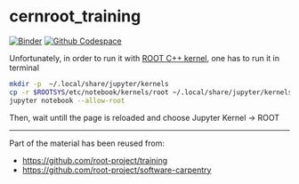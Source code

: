 # cernroot_training

[![Binder](https://mybinder.org/badge_logo.svg)](https://mybinder.org/v2/gh/aprozo/binder_cern_root/main?urlpath=git-pull%3Frepo%3Dhttps%253A%252F%252Fgithub.com%252Faprozo%252Fcernroot_training%26urlpath%3Dtree%252Fcernroot_training%252F%26branch%3Dmain)
[![Github Codespace](https://img.shields.io/badge/open-GH_Codespaces-blue?logo=github)](https://codespaces.new/aprozo/cernroot_training?quickstart=1)


Unfortunately, in order to run it with [ROOT C++ kernel](https://github.com/root-project/root/tree/master/bindings/jupyroot), one has to run it in terminal 
``` bash
mkdir -p  ~/.local/share/jupyter/kernels
cp -r $ROOTSYS/etc/notebook/kernels/root ~/.local/share/jupyter/kernels
jupyter notebook --allow-root
```

Then, wait untill the page is reloaded and choose Jupyter Kernel -> ROOT


------------------------------------
Part of the material has been reused from:
* https://github.com/root-project/training
* https://github.com/root-project/software-carpentry

